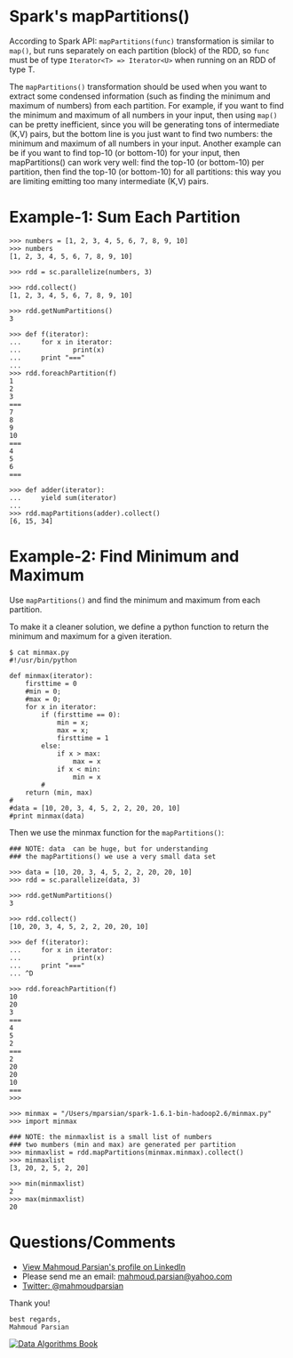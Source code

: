 Spark's mapPartitions()
=======================

According to Spark API: ````mapPartitions(func)````	transformation is 
similar to ````map()````, but runs separately on each partition (block) 
of the RDD, so ````func```` must be of type ````Iterator<T> => Iterator<U>````
when running on an RDD of type T.


The ````mapPartitions()```` transformation should be used when you want to 
extract some condensed information (such as finding the minimum and maximum 
of numbers) from each partition. For example, if you want to find the minimum 
and maximum of all numbers in your input, then using ````map()```` can be 
pretty inefficient, since you will be generating tons of intermediate 
(K,V) pairs, but the bottom line is you just want to find two numbers: the 
minimum and maximum of all numbers in your input. Another example can be if 
you want to find top-10 (or bottom-10) for your input, then mapPartitions() 
can work very well: find the top-10 (or bottom-10) per partition, then find 
the top-10 (or bottom-10) for all partitions: this way you are limiting 
emitting too many intermediate (K,V) pairs.


Example-1: Sum Each Partition
=============================
````
>>> numbers = [1, 2, 3, 4, 5, 6, 7, 8, 9, 10]
>>> numbers
[1, 2, 3, 4, 5, 6, 7, 8, 9, 10]

>>> rdd = sc.parallelize(numbers, 3)

>>> rdd.collect()
[1, 2, 3, 4, 5, 6, 7, 8, 9, 10]

>>> rdd.getNumPartitions()
3

>>> def f(iterator):
...     for x in iterator:
...             print(x)
...     print "==="
...
>>> rdd.foreachPartition(f)
1
2
3
===
7
8
9
10
===
4
5
6
===

>>> def adder(iterator):
...     yield sum(iterator)
...
>>> rdd.mapPartitions(adder).collect()
[6, 15, 34]

````


Example-2: Find Minimum and Maximum
===================================
Use ````mapPartitions()```` and find the minimum and maximum from each partition.

To make it a cleaner solution, we define a python function to return the minimum and maximum 
for a given iteration.

````
$ cat minmax.py
#!/usr/bin/python

def minmax(iterator):
	firsttime = 0
	#min = 0;
	#max = 0;
	for x in iterator:
		if (firsttime == 0):
			min = x;
			max = x;
			firsttime = 1
		else:
			if x > max:
				max = x
			if x < min:
				min = x
		#
	return (min, max)
#
#data = [10, 20, 3, 4, 5, 2, 2, 20, 20, 10]
#print minmax(data)	
````
Then we use the minmax function for the ````mapPartitions()````:

````
### NOTE: data  can be huge, but for understanding 
### the mapPartitions() we use a very small data set

>>> data = [10, 20, 3, 4, 5, 2, 2, 20, 20, 10]
>>> rdd = sc.parallelize(data, 3)

>>> rdd.getNumPartitions()
3

>>> rdd.collect()
[10, 20, 3, 4, 5, 2, 2, 20, 20, 10]

>>> def f(iterator):
...     for x in iterator:
...             print(x)
...     print "==="
... ^D

>>> rdd.foreachPartition(f)
10
20
3
===
4
5
2
===
2
20
20
10
===
>>>

>>> minmax = "/Users/mparsian/spark-1.6.1-bin-hadoop2.6/minmax.py"
>>> import minmax

### NOTE: the minmaxlist is a small list of numbers 
### two mumbers (min and max) are generated per partition
>>> minmaxlist = rdd.mapPartitions(minmax.minmax).collect()
>>> minmaxlist 
[3, 20, 2, 5, 2, 20]

>>> min(minmaxlist)
2
>>> max(minmaxlist)
20
````

Questions/Comments
==================
* [View Mahmoud Parsian's profile on LinkedIn](http://www.linkedin.com/in/mahmoudparsian)
* Please send me an email: mahmoud.parsian@yahoo.com
* [Twitter: @mahmoudparsian](http://twitter.com/mahmoudparsian)

Thank you!

````
best regards,
Mahmoud Parsian
````

[![Data Algorithms Book](https://github.com/mahmoudparsian/data-algorithms-book/blob/master/misc/data_algorithms_image.jpg)](http://shop.oreilly.com/product/0636920033950.do)
